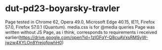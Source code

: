# dut-pd23-boyarsky-travler
Page tested in Chrome 62, Opera 49.0, Microsoft Edge 40.15, IE11, Firefox 57.0, Firefox 57.0.1 (Quantum).
media.css is for @media queries
Page was written without JS
Page, as i think, corresponds to requirements i received earlier(https://drive.google.com/open?id=1zIGFqY-Q8cuAVxsRMSyW-jwzw4XYLOn8YrejqfpwhH0)
